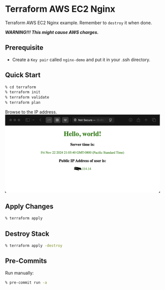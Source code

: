 # Terraform AWS EC2 Nginx
Terraform AWS EC2 Nginx example. Remember to `destroy` it when done.

***WARNING!!! This might cause AWS charges.***

## Prerequisite
- Create a `Key pair` called `nginx-demo` and put it in your .ssh directory.

## Quick Start

```bash
% cd terraform
% terraform init
% terraform validate
% terraform plan
```
Browse to the IP address.
![image](screenshot.png)

## Apply Changes

```bash
% terraform apply
```

## Destroy Stack
```bash
% terraform apply -destroy
```

## Pre-Commits

Run manually:

```bash
% pre-commit run -a
```